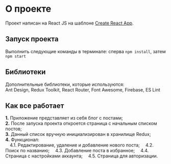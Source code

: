 # О проекте

Проект написан на React JS на шаблоне [Create React App](https://github.com/facebook/create-react-app).

## Запуск проекта

Выполнить следующие команды в терминале: сперва `npm install`, затем `npm start`

## Библиотеки

Дополнительные библиотеки, которые используются:  
Ant Design, Redux Toolkit, React Router, Font Awesome, Firebase, ES Lint

## Как все работает

**1.** Приложение представляет из себя  блог с постами;  
**2.** После запуска проекта откроется страница с начальным списком постов;  
**3.** Данный список вручную инициализирован в хранилище Redux;  
**4.** Функционал:<br />
&ensp;&ensp;4.1. Редактирование, удаление и добавление нового поста;
&ensp;&ensp;4.2. Поиск по названию;
&ensp;&ensp;4.3. Добавление поста в избранное;
&ensp;&ensp;4.4. Страница с настройками аккаунта;
&ensp;&ensp;4.5. Страница для авторизации.
